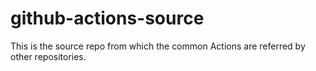 # github-actions-source
This is the source repo from which the common Actions are referred by other repositories.
